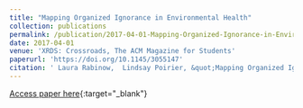 ```yaml
---
title: "Mapping Organized Ignorance in Environmental Health"
collection: publications
permalink: /publication/2017-04-01-Mapping-Organized-Ignorance-in-Environmental-Health
date: 2017-04-01
venue: 'XRDS: Crossroads, The ACM Magazine for Students'
paperurl: 'https://doi.org/10.1145/3055147'
citation: ' Laura Rabinow,  Lindsay Poirier, &quot;Mapping Organized Ignorance in Environmental Health.&quot; XRDS: Crossroads, The ACM Magazine for Students, 2017.'
---
```

[Access paper here](https://doi.org/10.1145/3055147){:target="_blank"}
